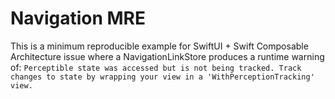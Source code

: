 # Navigation MRE
This is a minimum reproducible example for SwiftUI + Swift Composable Architecture 
issue where a NavigationLinkStore produces a runtime warning of:
`Perceptible state was accessed but is not being tracked. Track changes to state by wrapping your view in a 'WithPerceptionTracking' view.`
